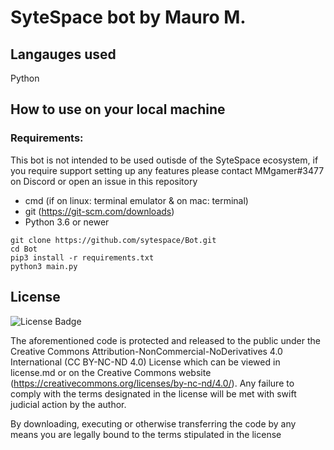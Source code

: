 # SyteSpace bot by Mauro M.

## Langauges used

Python

## How to use on your local machine

### Requirements:

This bot is not intended to be used outisde of the SyteSpace ecosystem, if you require support setting up any features please contact MMgamer#3477 on Discord or open an issue in this repository

* cmd (if on linux: terminal emulator & on mac: terminal)
* git (https://git-scm.com/downloads)
* Python 3.6 or newer

```
git clone https://github.com/sytespace/Bot.git
cd Bot
pip3 install -r requirements.txt
python3 main.py
```

## License

![License Badge](https://mirrors.creativecommons.org/presskit/buttons/80x15/svg/by-nc-nd.svg)

The aforementioned code is protected and released to the public under the Creative Commons Attribution-NonCommercial-NoDerivatives 4.0 International (CC BY-NC-ND 4.0) License which can be viewed in license.md or on the Creative Commons website (https://creativecommons.org/licenses/by-nc-nd/4.0/). Any failure to comply with the terms designated in the license will be met with swift judicial action by the author.

By downloading, executing or otherwise transferring the code by any means you are legally bound to the terms stipulated in the license

